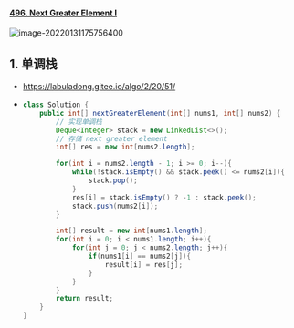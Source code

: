 #### [496. Next Greater Element I](https://leetcode-cn.com/problems/next-greater-element-i/)

![image-20220131175756400](https://raw.githubusercontent.com/TWDH/Leetcode-From-Zero/pictures/img/image-20220131175756400.png)

## 1. 单调栈

- https://labuladong.gitee.io/algo/2/20/51/

- ```java
  class Solution {
      public int[] nextGreaterElement(int[] nums1, int[] nums2) {
          // 实现单调栈
          Deque<Integer> stack = new LinkedList<>();
          // 存储 next greater element
          int[] res = new int[nums2.length];
  
          for(int i = nums2.length - 1; i >= 0; i--){
              while(!stack.isEmpty() && stack.peek() <= nums2[i]){
                  stack.pop();
              }
              res[i] = stack.isEmpty() ? -1 : stack.peek();
              stack.push(nums2[i]);
          }
  
          int[] result = new int[nums1.length];
          for(int i = 0; i < nums1.length; i++){
              for(int j = 0; j < nums2.length; j++){
                  if(nums1[i] == nums2[j]){
                      result[i] = res[j];
                  }
              }
          }
          return result;
      }
  }
  ```

